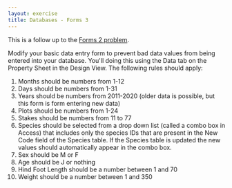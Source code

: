 ```yaml
---
layout: exercise
title: Databases - Forms 3
---
```


This is a follow up to the [Forms 2
problem](http://www.programmingforbiologists.org/2-databases-forms-2-problem).

Modify your basic data entry form to prevent bad data values from being
entered into your database. You'll doing this using the Data tab on the
Property Sheet in the Design View. The following rules should apply:

1.  Months should be numbers from 1-12
2.  Days should be numbers from 1-31
3.  Years should be numbers from 2011-2020 (older data is possible, but
    this form is form entering new data)
4.  Plots should be numbers from 1-24
5.  Stakes should be numbers from 11 to 77
6.  Species should be selected from a drop down list (called a combo box
    in Access) that includes only the species IDs that are present in
    the New Code field of the Species table. If the Species table is
    updated the new values should automatically appear in the combo box.
7.  Sex should be M or F
8.  Age should be J or nothing
9.  Hind Foot Length should be a number between 1 and 70
10. Weight should be a number between 1 and 350

